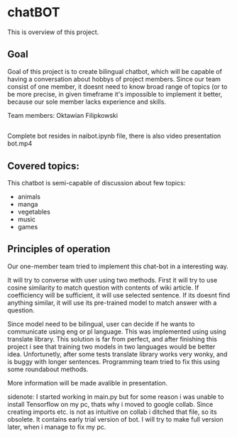 # chatBOT
This is overview of this project.
## Goal
Goal of this project is to create bilingual chatbot, which will be capable of having a conversation about hobbys of project members.
Since our team consist of one member, it doesnt need to know broad range of topics (or to be more precise, in given timeframe it's impossible to
implement it better, because our sole member lacks experience and skills.

Team members:
Oktawian Filipkowski

##
Complete bot resides in naibot.ipynb file, there is also video presentation bot.mp4

## Covered topics:
This chatbot is semi-capable of discussion about few topics:
- animals
- manga
- vegetables
- music
- games

## Principles of operation

Our one-member team tried to implement this chat-bot in a interesting way.

It will try to converse with user using two methods.
First it will try to use cosine similarity to match question with contents of wiki article.
If coefficiency will be sufficient, it will use selected sentence.
If its doesnt find anything similar, it will use its pre-trained model to match answer with a question.

Since model need to be bilingual, user can decide if he wants to communicate using eng or pl language.
This was implemented using using translate library. This solution is far from perfect, and after finishing this project i see that training two models in two languages
would be better idea.
Unfortunetly, after some tests translate library works very wonky, and is buggy with longer sentences. Programming team tried to fix this using some roundabout methods.

More information will be made avalible in presentation.



sidenote:
I started working in main.py but for some reason i was unable to install Tensorflow on my pc, thats why i moved to google collab.
Since creating imports etc. is not as intuitive on collab i ditched that file, so its obsolete.
It contains early trial version of bot.
I will try to make full version later, when i manage to fix my pc.
